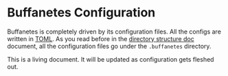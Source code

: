 # Buffanetes Configuration

Buffanetes is completely driven by its configuration files. All the configs are written
in [TOML](https://github.com/toml-lang/toml). As you read before in the 
[directory structure doc](./directory_structure.md) document, all the configuration files
go under the `.buffanetes` directory.

This is a living document. It will be updated as configuration gets fleshed out.